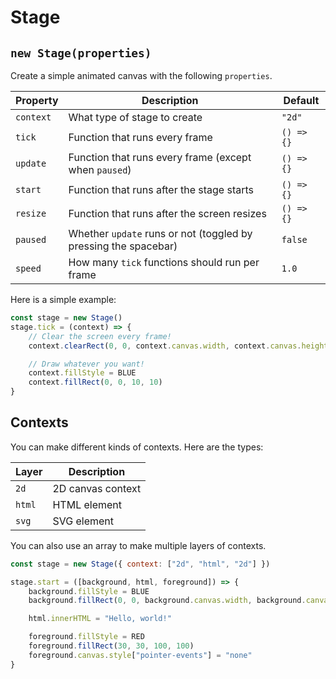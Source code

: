 # Stage

## `new Stage(properties)`

Create a simple animated canvas with the following `properties`.

| Property  | Description                                                     | Default    |
| --------- | --------------------------------------------------------------- | ---------- |
| `context` | What type of stage to create                                    | `"2d"`     |
| `tick`    | Function that runs every frame                                  | `() => {}` |
| `update`  | Function that runs every frame (except when `paused`)           | `() => {}` |
| `start`   | Function that runs after the stage starts                       | `() => {}` |
| `resize`  | Function that runs after the screen resizes                     | `() => {}` |
| `paused`  | Whether `update` runs or not (toggled by pressing the spacebar) | `false`    |
| `speed`   | How many `tick` functions should run per frame                  | `1.0`      |

Here is a simple example:

```javascript
const stage = new Stage()
stage.tick = (context) => {
	// Clear the screen every frame!
	context.clearRect(0, 0, context.canvas.width, context.canvas.height)

	// Draw whatever you want!
	context.fillStyle = BLUE
	context.fillRect(0, 0, 10, 10)
}
```

## Contexts

You can make different kinds of contexts. Here are the types:

| Layer  | Description       |
| ------ | ----------------- |
| `2d`   | 2D canvas context |
| `html` | HTML element      |
| `svg`  | SVG element       |

You can also use an array to make multiple layers of contexts.

```javascript
const stage = new Stage({ context: ["2d", "html", "2d"] })

stage.start = ([background, html, foreground]) => {
	background.fillStyle = BLUE
	background.fillRect(0, 0, background.canvas.width, background.canvas.height)

	html.innerHTML = "Hello, world!"

	foreground.fillStyle = RED
	foreground.fillRect(30, 30, 100, 100)
	foreground.canvas.style["pointer-events"] = "none"
}
```
